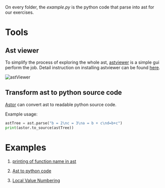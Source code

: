 On every folder, the *example.py* is the python code that parse into ast for our exercises.

# Tools

## Ast viewer

To simplify the process of exploring the whole ast, [astviewer](https://github.com/titusjan/astviewer) is a simple gui perform the job. Detail instruction on installing astviewer can be found [here](https://github.com/titusjan/astviewer). 

![astViewer](https://github.com/titusjan/astviewer/raw/master/screen_shot.png)

## Transform ast to python source code

[Astor](http://astor.readthedocs.io/en/latest/) can convert ast to readable python source code. 

Example usage:
```python
astTree = ast.parse("b = 2\nc = 3\na = b + c\nd=b+c")
print(astor.to_source(astTree))
```

# Examples 
1. [printing of function name in ast](https://github.com/usagitoneko97/python-ast/tree/master/A1.FunctionDef)

2. [Ast to python code](https://github.com/usagitoneko97/python-ast/tree/master/A2.Ast2Py)

3. [Local Value Numbering](https://github.com/usagitoneko97/python-ast/tree/master/A3.LVN)
